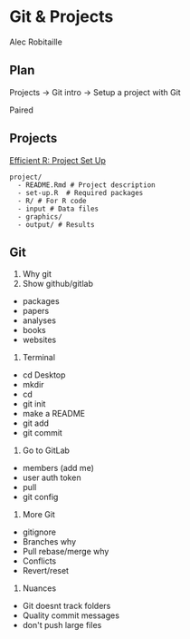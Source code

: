 # Git & Projects
Alec Robitaille


## Plan
Projects -> Git intro -> Setup a project with Git

Paired 


## Projects
[Efficient R: Project Set Up](https://csgillespie.github.io/efficientR/set-up.html#project-management)

```
project/
  - README.Rmd # Project description
  - set-up.R  # Required packages
  - R/ # For R code
  - input # Data files
  - graphics/
  - output/ # Results
```


## Git

1. Why git
1. Show github/gitlab
  * packages
  * papers
  * analyses
  * books
  * websites
1. Terminal
  * cd Desktop
  * mkdir
  * cd
  * git init
  * make a README 
  * git add 
  * git commit
1. Go to GitLab
  * members (add me)
  * user auth token
  * pull
  * git config
1. More Git
  * gitignore  
  * Branches why
  * Pull rebase/merge why
  * Conflicts
  * Revert/reset
1. Nuances
  * Git doesnt track folders
  * Quality commit messages
  * don't push large files
